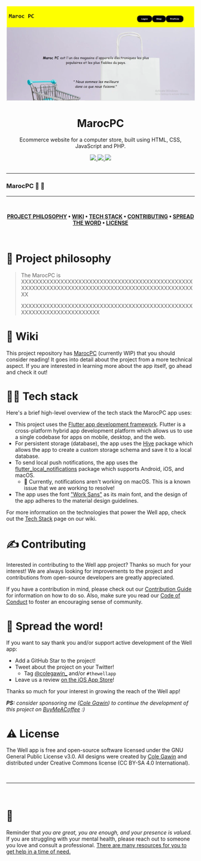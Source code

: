 ![MarocPC](thumbnail.png)

<div align='center'>

# MarocPC

Ecommerce website for a computer store, built using HTML, CSS, JavaScript and PHP.
<a href='https://github.com/babe-saleh-mahfoud/MarocPC/releases'>

<img src='https://img.shields.io/github/v/release/babe-saleh-mahfoud/MarocPC?color=%23FDD835&label=version&style=for-the-badge'>
  
</a>
  
<a href='https://github.com/babe-saleh-mahfoud/MarocPC/blob/main/LICENSE'>
  
<img src='https://img.shields.io/github/license/babe-saleh-mahfoud/MarocPC?style=for-the-badge'>
  
</a>
  <img src='https://img.shields.io/badge/Dart-0175C2?style=for-the-badge&logo=dart&logoColor=white'>
</div>

<br />

---

### MarocPC 🥳 🚀

---

<br />

<div align="center">

**[PROJECT PHILOSOPHY](https://github.com/babe-saleh-mahfoud/MarocPC#-project-philosophy) •
[WIKI](https://github.com/babe-saleh-mahfoud/MarocPC#-wiki) •
[TECH STACK](https://github.com/babe-saleh-mahfoud/MarocPC#-tech-stack) •
[CONTRIBUTING](https://github.com/babe-saleh-mahfoud/MarocPC#%EF%B8%8F-contributing) •
[SPREAD THE WORD](https://github.com/babe-saleh-mahfoud/MarocPC#-spread-the-word) •
[LICENSE](https://github.com/babe-saleh-mahfoud/MarocPC#%EF%B8%8F-license)**

</div>

<br />

# 🧐 Project philosophy

> The MarocPC is XXXXXXXXXXXXXXXXXXXXXXXXXXXXXXXXXXXXXXXXXXXXXXXXXXXXXXXXXXXXXXXXXXXXXXXXXXXXXXXXXXXXXXXXXXXXXXXXXX
>
> XXXXXXXXXXXXXXXXXXXXXXXXXXXXXXXXXXXXXXXXXXXXXXXXXXXXXXXXXXXXXXXXXXXXXX

# 📒 Wiki

This project repository has [MarocPC](https://github.com/babe-saleh-mahfoud/MarocPC/wiki) (currently WIP) that you should consider reading! It goes into detail about the project from a more technical aspect. If you are interested in learning more about the app itself, go ahead and check it out!

# 👨‍💻 Tech stack

Here's a brief high-level overview of the tech stack the MarocPC app uses:

- This project uses the [Flutter app development framework](https://flutter.dev/). Flutter is a cross-platform hybrid app development platform which allows us to use a single codebase for apps on mobile, desktop, and the web.
- For persistent storage (database), the app uses the [Hive](https://hivedb.dev/) package which allows the app to create a custom storage schema and save it to a local database.
- To send local push notifications, the app uses the [flutter_local_notifications](https://pub.dev/packages/flutter_local_notifications) package which supports Android, iOS, and macOS.
  - 🚨 Currently, notifications aren't working on macOS. This is a known issue that we are working to resolve!
- The app uses the font ["Work Sans"](https://fonts.google.com/specimen/Work+Sans) as its main font, and the design of the app adheres to the material design guidelines.

For more information on the technologies that power the Well app, check out the [Tech Stack](https://github.com/chroline/well_app/wiki/Tech-Stack) page on our wiki.

# ✍️ Contributing

Interested in contributing to the Well app project? Thanks so much for your interest! We are always looking for improvements to the project and contributions from open-source developers are greatly appreciated.

If you have a contribution in mind, please check out our [Contribution Guide](https://github.com/chroline/well_app/wiki/Contribution-Guide) for information on how to do so. Also, make sure you read our [Code of Conduct](https://github.com/chroline/well_app/wiki/Code-of-Conduct) to foster an encouraging sense of community.

# 🌟 Spread the word!

If you want to say thank you and/or support active development of the Well app:

- Add a GitHub Star to the project!
- Tweet about the project on your Twitter!
  - Tag [@colegawin\_](https://twitter.com/colegawin\_) and/or `#thewellapp`
- Leave us a review [on the iOS App Store](https://apps.apple.com/us/app/well-reboot-your-mindset/id1573357406)!

Thanks so much for your interest in growing the reach of the Well app!

_**PS:** consider sponsoring me ([Cole Gawin](https://colegaw.in)) to continue the development of this project on [BuyMeACoffee](https://buymeacoffee.com/colegawin) :)_

# ⚠️ License

The Well app is free and open-source software licensed under the GNU General Public License v3.0. All designs were created by [Cole Gawin](https://github.com/chroline) and distributed under Creative Commons license (CC BY-SA 4.0 International).

<br />

---

<br />

# 💛

Reminder that _you are great, you are enough, and your presence is valued._ If you are struggling with your mental health, please reach out to someone you love and consult a professional. [There are many resources for you to get help in a time of need.](https://www.nimh.nih.gov/health/find-help)
